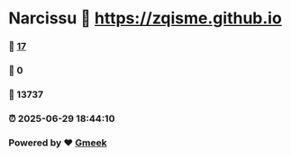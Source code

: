 # Narcissu :link: https://zqisme.github.io 
### :page_facing_up: [17](https://zqisme.github.io/tag.html) 
### :speech_balloon: 0 
### :hibiscus: 13737 
### :alarm_clock: 2025-06-29 18:44:10 
### Powered by :heart: [Gmeek](https://github.com/Meekdai/Gmeek)
